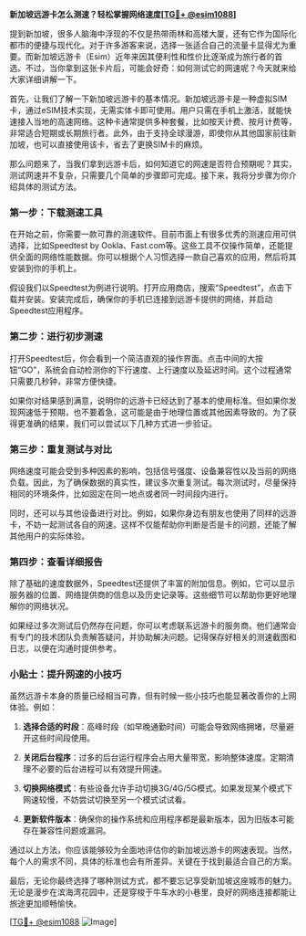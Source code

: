 **新加坡远游卡怎么测速？轻松掌握网络速度[[TG💪+ @esim1088](https://t.me/s/esim1088)]**

提到新加坡，很多人脑海中浮现的不仅是热带雨林和高楼大厦，还有它作为国际化都市的便捷与现代化。对于许多游客来说，选择一张适合自己的流量卡显得尤为重要。而新加坡远游卡（Esim）近年来因其便利性和性价比逐渐成为旅行者的首选。不过，当你拿到这张卡片后，可能会好奇：如何测试它的网速呢？今天就来给大家详细讲解一下。

首先，让我们了解一下新加坡远游卡的基本情况。新加坡远游卡是一种虚拟SIM卡，通过eSIM技术实现，无需实体卡即可使用。用户只需在手机上激活，就能快速接入当地的高速网络。这种卡通常提供多种套餐，比如按天计费、按月计费等，非常适合短期或长期旅行者。此外，由于支持全球漫游，即使你从其他国家前往新加坡，也可以直接使用该卡，省去了更换SIM卡的麻烦。

那么问题来了，当我们拿到远游卡后，如何知道它的网速是否符合预期呢？其实，测试网速并不复杂，只需要几个简单的步骤即可完成。接下来，我将分步骤为你介绍具体的测试方法。

### 第一步：下载测速工具

在开始之前，你需要一款可靠的测速软件。目前市面上有很多优秀的测速应用可供选择，比如Speedtest by Ookla、Fast.com等。这些工具不仅操作简单，还能提供全面的网络性能数据。你可以根据个人习惯选择一款自己喜欢的应用，然后将其安装到你的手机上。

假设我们以Speedtest为例进行说明。打开应用商店，搜索“Speedtest”，点击下载并安装。安装完成后，确保你的手机已连接到远游卡提供的网络，并启动Speedtest应用程序。

### 第二步：进行初步测速

打开Speedtest后，你会看到一个简洁直观的操作界面。点击中间的大按钮“GO”，系统会自动检测你的下行速度、上行速度以及延迟时间。这个过程通常只需要几秒钟，非常方便快捷。

如果你对结果感到满意，说明你的远游卡已经达到了基本的使用标准。但如果你发现网速低于预期，也不要着急，这可能是由于地理位置或其他因素导致的。为了获得更准确的结果，我们可以尝试以下几种方式进一步验证。

### 第三步：重复测试与对比

网络速度可能会受到多种因素的影响，包括信号强度、设备兼容性以及当前的网络负载。因此，为了确保数据的真实性，建议多次重复测试。每次测试时，尽量保持相同的环境条件，比如固定在同一地点或者同一时间段内进行。

同时，还可以与其他设备进行对比。例如，如果你身边有朋友也使用了同样的远游卡，不妨一起测试各自的网速。这样不仅能帮助你判断是否是卡的问题，还能了解其他用户的实际体验。

### 第四步：查看详细报告

除了基础的速度数据外，Speedtest还提供了丰富的附加信息。例如，它可以显示服务器的位置、网络提供商的信息以及历史记录等。这些细节可以帮助你更好地理解你的网络状况。

如果经过多次测试后仍然存在问题，你可以考虑联系远游卡的服务商。他们通常会有专门的技术团队负责解答疑问，并协助解决问题。记得保存好相关的测速截图和日志，以便在沟通时提供参考。

### 小贴士：提升网速的小技巧

虽然远游卡本身的质量已经相当可靠，但有时候一些小技巧也能显著改善你的上网体验。例如：

1. **选择合适的时段**：高峰时段（如早晚通勤时间）可能会导致网络拥堵，尽量避开这些时间段使用。
   
2. **关闭后台程序**：过多的后台运行程序会占用大量带宽，影响整体速度。定期清理不必要的后台进程可以有效提升网速。

3. **切换网络模式**：有些设备允许手动切换3G/4G/5G模式。如果发现某个模式下网速较慢，不妨尝试切换至另一个模式试试看。

4. **更新软件版本**：确保你的操作系统和应用程序都是最新版本，因为旧版本可能存在兼容性问题或漏洞。

通过以上方法，你应该能够较为全面地评估你的新加坡远游卡的网速表现。当然，每个人的需求不同，具体的标准也会有所差异。关键在于找到最适合自己的方案。

最后，无论你最终选择了哪种测试方式，都不要忘记享受新加坡这座城市的魅力。无论是漫步在滨海湾花园中，还是穿梭于牛车水的小巷里，良好的网络连接都能让旅途更加顺畅愉快。

[[TG💪+ @esim1088](https://t.me/s/esim1088) ![Image](https://i.postimg.cc/4NQfJmqS/Snipaste-2025-05-13-00-14-12.png)]